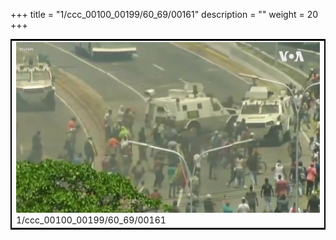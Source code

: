 +++
title = "1/ccc_00100_00199/60_69/00161"
description = ""
weight = 20
+++

<table style="border:2px solid black;max-width:800px;max-height:800px;" 
><tr><td>
<img class="center-fit-jpg"
src="/jpg_/aaa_20190430_NxaOmWaI8sI_00160.jpg">
1/ccc_00100_00199/60_69/00161
</img></td></tr></table>
